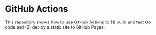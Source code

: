 # GitHub Actions

This repository shows how to use GitHub Actions to (1) build and test Go code
and (2) deploy a static site to GitHub Pages.

